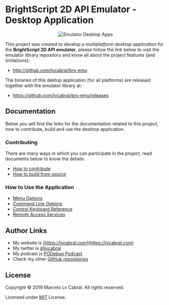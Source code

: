 # BrightScript 2D API Emulator - Desktop Application
<p align="center">
<img alt="Emulator Desktop Apps" src="docs/images/brs-emu-app.png"/>
</p>

This project was created to develop a _multiplatform desktop application_ for the **BrightScript 2D API emulator**, please follow the link below to visit the emulator library repository and know all about the project features (and limitations):
- http://github.com/lvcabral/brs-emu

The binaries of this dektop application (for all platforms) are released together with the emulator library at:
- https://github.com/lvcabral/brs-emu/releases

## Documentation

Below you will find the links for the documentation related to this project, how to contribute, build and use the desktop application.

### Contributing

There are many ways in which you can participate in the project, read documents below to know the details:

* [How to contribute](docs/contributing.md)
* [How to build from source](docs/build-from-source.md)

### How to Use the Application

* [Menu Options](docs/how-to-use.md#menu-options)
* [Command Line Options](docs/how-to-use.md#command-line-options)
* [Control Keyboard Reference](docs/control-reference.md)
* [Remote Access Services](docs/remote-access.md)

## Author Links
- My website is [https://lvcabral.com](https://lvcabral.com)
- My twitter is [@lvcabral](https://twitter.com/lvcabral)
- My podcast is [PODebug Podcast](http://podebug.com)
- Check my other [GitHub repositories ](https://github.com/lvcabral)

## License

Copyright © 2019 Marcelo Lv Cabral. All rights reserved.

Licensed under [MIT](LICENSE) License.
